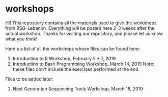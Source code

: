 # workshops
Hi! This repository contains all the materials used to give the workshops from RSG-Lebanon. Everything will be posted here 2-3 weeks after the actual workshop. Thanks for visiting our repository, and please let us know what you think!

Here's a list of all the workshops whose files can be found here:
1. Introduction to R Workshop, February 5 + 7, 2019
2. Introduction to Bash Programming Workshop, March 14, 2019
Note: these files don't include the exercises performed at the end.

Files to be added later:
1. Next Generation Sequencing Tools Workshop, March 18, 2019
